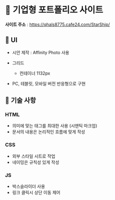 # :office: 기업형 포트폴리오 사이트

**사이트 주소** : https://qhals8775.cafe24.com/StarShip/

## :pencil: UI
- 시안 제작 : Affinity Photo 사용

- 그리드
	- 컨테이너 1132px

- PC, 테블릿, 모바일 버전 반응형으로 구현

## :pencil: 기술 사항

### HTML
- 의미에 맞는 태그를 최대한 사용 (시맨틱 마크업)
- 문서의 내용은 논리적인 흐름에 맞게 작성

### CSS
- 외부 스타일 시트로 작업
- 네이밍은 규칙성 있게 작성

### JS
- 박스슬라이더 사용
- 링크 클릭시 상단 이동 제어
